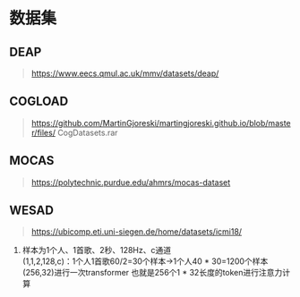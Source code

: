 # 数据集
## DEAP
  > https://www.eecs.qmul.ac.uk/mmv/datasets/deap/
## COGLOAD
  > https://github.com/MartinGjoreski/martingjoreski.github.io/blob/master/files/
CogDatasets.rar
## MOCAS
  > https://polytechnic.purdue.edu/ahmrs/mocas-dataset
## WESAD
  > https://ubicomp.eti.uni-siegen.de/home/datasets/icmi18/
1. 样本为1个人、1首歌、2秒、128Hz、c通道  
  (1,1,2,128,c)：1个人1首歌60/2=30个样本->1个人40 * 30=1200个样本
  (256,32)进行一次transformer 也就是256个1 * 32长度的token进行注意力计算
  
